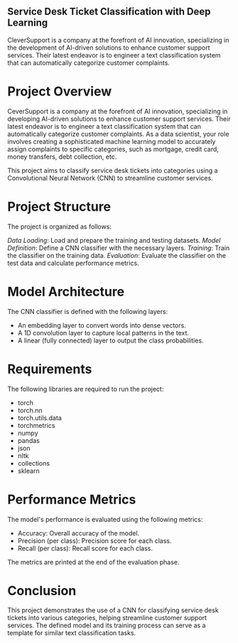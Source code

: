 ## Service Desk Ticket Classification with Deep Learning
CleverSupport is a company at the forefront of AI innovation, specializing in the development of AI-driven solutions to enhance customer support services. Their latest endeavor is to engineer a text classification system that can automatically categorize customer complaints.

# Project Overview
CeverSupport is a company at the forefront of AI innovation, specializing in developing AI-driven solutions to enhance customer support services. Their latest endeavor is to engineer a text classification system that can automatically categorize customer complaints. As a data scientist, your role involves creating a sophisticated machine learning model to accurately assign complaints to specific categories, such as mortgage, credit card, money transfers, debt collection, etc.

This project aims to classify service desk tickets into categories using a Convolutional Neural Network (CNN) to streamline customer services.

# Project Structure

The project is organized as follows:

*Data Loading*: Load and prepare the training and testing datasets.
*Model Definition*: Define a CNN classifier with the necessary layers.
*Training*: Train the classifier on the training data.
*Evaluation*: Evaluate the classifier on the test data and calculate performance metrics.

# Model Architecture
The CNN classifier is defined with the following layers:
- An embedding layer to convert words into dense vectors.
- A 1D convolution layer to capture local patterns in the text.
- A linear (fully connected) layer to output the class probabilities.

# Requirements

The following libraries are required to run the project:

- torch
- torch.nn
- torch.utils.data
- torchmetrics
- numpy
- pandas
- json
- nltk
- collections
- sklearn

# Performance Metrics
The model's performance is evaluated using the following metrics:

- Accuracy: Overall accuracy of the model.
- Precision (per class): Precision score for each class.
- Recall (per class): Recall score for each class.

The metrics are printed at the end of the evaluation phase.

# Conclusion

This project demonstrates the use of a CNN for classifying service desk tickets into various categories, helping streamline customer support services. The defined model and its training process can serve as a template for similar text classification tasks.

